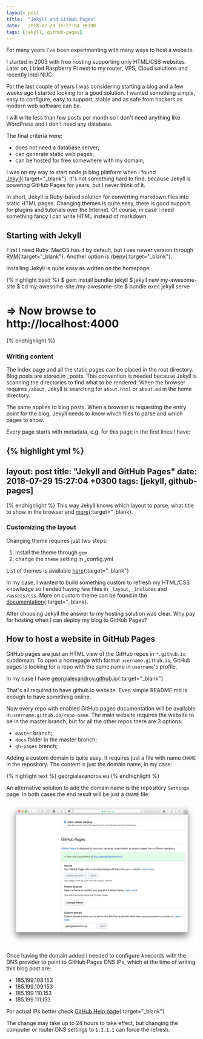 ```yaml
---
layout: post
title:  "Jekyll and GitHub Pages"
date:   2018-07-29 15:27:04 +0300
tags: [jekyll, github-pages]
---
```


For many years I've been experimenting with many ways to host a website. 

I started in 2003 with free hosting supporting only HTML/CSS websites. Later on, I tried Raspberry Pi next to my router, VPS, Cloud solutions and recently Intel NUC.

For the last couple of years I was considering starting a blog and a few weeks ago I started looking for a good solution. I wanted something simple, easy to configure, easy to support, stable and as safe from hackers as modern web software can be.

I will write less than few posts per month so I don't need anything like WordPress and I don't need any database. 

The final criteria were:

- does not need a database server;
- can generate static web pages;
- can be hosted for free somewhere with my domain;

I was on my way to start node.js blog platform when I found [Jekyll](https://jekyllrb.com){:target="_blank"}. It's not something hard to find, because Jekyll is powering GitHub Pages for years, but I never think of it.

In short, Jekyll is Ruby-based solution for converting markdown files into static HTML pages. Changing themes is quite easy, there is good support for plugins and tutorials over the Internet. Of course, in case I need something fancy I can write HTML instead of markdown.

## Starting with Jekyll

First I need Ruby. MacOS has it by default, but I use newer version through [RVM](https://rvm.io){:target="_blank"}. Another option is [rbenv](https://github.com/rbenv/rbenv){:target="_blank"}.

Installing Jekyll is quite easy as written on the homepage:

{% highlight bash %}
$ gem install bundler jekyll
$ jekyll new my-awesome-site
$ cd my-awesome-site
/my-awesome-site $ bundle exec jekyll serve
# => Now browse to http://localhost:4000
{% endhighlight %}

### Writing content

The index page and all the static pages can be placed in the root directory. Blog posts are stored in _posts. This convention is needed because Jekyll is scanning the directories to find what to be rendered. When the browser requires `/about`, Jekyll is searching for `about.html` or `about.md` in the home directory.

The same applies to blog posts. When a browser is requesting the entry point for the blog, Jekyll needs to know which files to parse and which pages to show.

Every page starts with metadata, e.g. for this page in the first lines I have:

{% highlight yml %}
---
layout: post
title:  "Jekyll and GitHub Pages"
date:   2018-07-29 15:27:04 +0300
tags: [jekyll, github-pages]
---
{% endhighlight %}
This way Jekyll knows which layout to parse, what title to show in the browser and [more](https://jekyllrb.com/docs/frontmatter/){:target="_blank}. 

### Customizing the layout

Changing theme requires just two steps:

1. install the theme through `gem`
2. change the `theme` setting in _config.yml

List of themes is available [here](https://rubygems.org/search?utf8=✓&query=jekyll-theme){:target="_blank"}

In my case, I wanted to build something custom to refresh my HTML/CSS knowledge so I ended having few files in `_layout`, `_includes` and `/assets/css`. More on custom theme can be found in the [documentation](https://jekyllrb.com/docs/themes/){:target="_blank}.

After choosing Jekyll the answer to my hosting solution was clear. Why pay for hosting when I can deploy my blog to GitHub Pages?

## How to host a website in GitHub Pages

GitHub pages are just an HTML view of the GitHub repos in `*.github.io` subdomain. To open a homepage with format `username.github.io`, GitHub pages is looking for a repo with the same name in `username`'s profile.

In my case I have [georgialexandrov.github.io](http://github.com/georgialexandrov/georgialexandrov.github.io){:target="_blank"}

That's all required to have github.io website. Even simple README.md is enough to have something online.

Now every repo with enabled GitHub pages documentation will be available in `username.github.io/repo-name`. The main website requires the website to be in the master branch, but for all the other repos there are 3 options:
- `master` branch;
- `docs` folder in the master branch;
- `gh-pages` branch;

Adding a custom domain is quite easy. It requires just a file with name `CNAME` in the repository. The content is just the domain name, in my case:

{% highlight text %}
georgialexandrov.eu
{% endhighlight %}

An alternative solution to add the domain name is the repository `Settings` page. In both cases the end result will be just a `CNAME` file:

![ScreenShot ](/assets/posts/img/github-custom-domain.png "GitHub Custom Domain")

Once having the domain added I needed to configure `A` records with the DNS provider to point to GitHub Pages DNS IPs, which at the time of writing this blog post are:

- 185.199.108.153
- 185.199.109.153
- 185.199.110.153
- 185.199.111.153

For actual IPs better check [GitHub Help page](https://help.github.com/articles/setting-up-an-apex-domain/){:target="_blank"}  

The change may take up to 24 hours to take effect, but changing the computer or router DNS settings to `1.1.1.1` can force the refresh.

